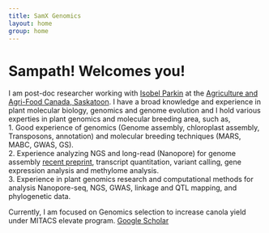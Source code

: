 ```yaml
---
title: SamX Genomics
layout: home
group: home
---
```


# Sampath! Welcomes you!

I am post-doc researcher working with [Isobel Parkin](http://parkingenomics.github.io/) at the [Agriculture and Agri-Food Canada, Saskatoon](http://www.agr.gc.ca/eng/scientific-collaboration-and-research-in-agriculture/agriculture-and-agri-food-research-centres-and-collections/saskatchewan/saskatoon-research-and-development-centre/?id=1180626618960). I have a broad knowledge and experience in plant molecular biology, genomics and genome evolution and I hold various experties in plant genomics and molecular breeding area, such as, <br>
	1. Good experience of genomics (Genome assembly, chloroplast assembly, Transposons, annotation) and molecular breeding techniques (MARS, MABC, GWAS, GS).<br>
	2. Experience analyzing NGS and long-read (Nanopore) for genome assembly [recent preprint](https://www.biorxiv.org/content/10.1101/2020.02.03.932665v1), transcript quantitation, variant calling, gene expression analysis and methylome analysis.<br>	
	3. Experience in plant genomics research and computational methods for analysis Nanopore-seq, NGS, GWAS, linkage and QTL mapping, and phylogenetic data.<br>

Currently, I am focused on Genomics selection to increase canola yield under MITACS elevate program.
[Google Scholar](https://scholar.google.co.in/citations?user=JOuANlIAAAAJ&hl=en) <br>
